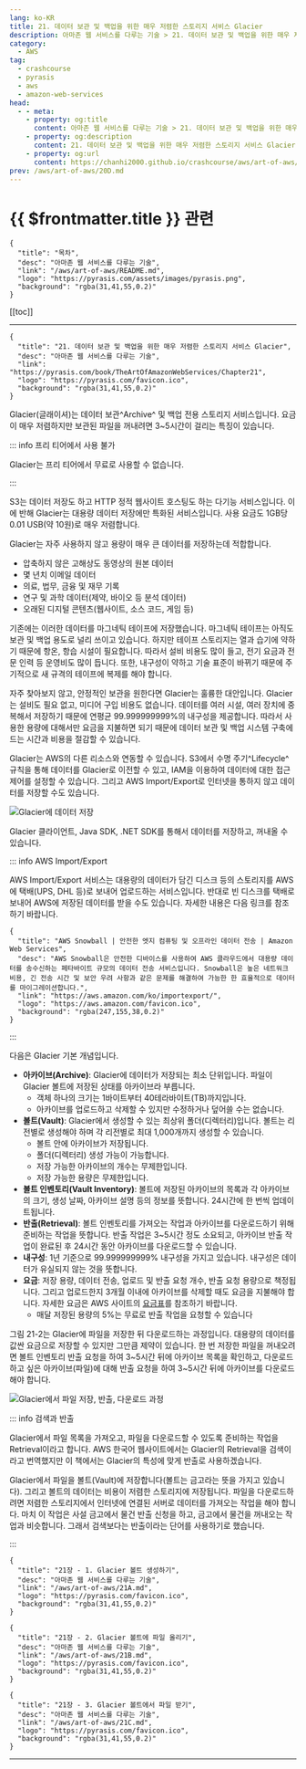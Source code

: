 ```yaml
---
lang: ko-KR
title: 21. 데이터 보관 및 백업을 위한 매우 저렴한 스토리지 서비스 Glacier
description: 아마존 웹 서비스를 다루는 기술 > 21. 데이터 보관 및 백업을 위한 매우 저렴한 스토리지 서비스 Glacier
category:
  - AWS
tag: 
  - crashcourse
  - pyrasis
  - aws 
  - amazon-web-services
head:
  - - meta:
    - property: og:title
      content: 아마존 웹 서비스를 다루는 기술 > 21. 데이터 보관 및 백업을 위한 매우 저렴한 스토리지 서비스 Glacier
    - property: og:description
      content: 21. 데이터 보관 및 백업을 위한 매우 저렴한 스토리지 서비스 Glacier
    - property: og:url
      content: https://chanhi2000.github.io/crashcourse/aws/art-of-aws/21.html
prev: /aws/art-of-aws/20D.md
---
```


# {{ $frontmatter.title }} 관련

```component VPCard
{
  "title": "목차",
  "desc": "아마존 웹 서비스를 다루는 기술",
  "link": "/aws/art-of-aws/README.md",
  "logo": "https://pyrasis.com/assets/images/pyrasis.png",
  "background": "rgba(31,41,55,0.2)"
}
```

[[toc]]

---

```component VPCard
{
  "title": "21. 데이터 보관 및 백업을 위한 매우 저렴한 스토리지 서비스 Glacier",
  "desc": "아마존 웹 서비스를 다루는 기술",
  "link": "https://pyrasis.com/book/TheArtOfAmazonWebServices/Chapter21",
  "logo": "https://pyrasis.com/favicon.ico",
  "background": "rgba(31,41,55,0.2)"
}
```

Glacier(글래이셔)는 데이터 보관^Archive^ 및 백업 전용 스토리지 서비스입니다. 요금이 매우 저렴하지만 보관된 파일을 꺼내려면 3~5시간이 걸리는 특징이 있습니다.

::: info 프리 티어에서 사용 불가

Glacier는 프리 티어에서 무료로 사용할 수 없습니다.

:::

S3는 데이터 저장도 하고 HTTP 정적 웹사이트 호스팅도 하는 다기능 서비스입니다. 이에 반해 Glacier는 대용량 데이터 저장에만 특화된 서비스입니다. 사용 요금도 1GB당 0.01 USB(약 10원)로 매우 저렴합니다.

Glacier는 자주 사용하지 않고 용량이 매우 큰 데이터를 저장하는데 적합합니다.

- 압축하지 않은 고해상도 동영상의 원본 데이터
- 몇 년치 이메일 데이터
- 의료, 법무, 금융 및 재무 기록
- 연구 및 과학 데이터(제약, 바이오 등 분석 데이터)
- 오래된 디지털 콘텐츠(웹사이트, 소스 코드, 게임 등)

기존에는 이러한 데이터를 마그네틱 테이프에 저장했습니다. 마그네틱 테이프는 아직도 보관 및 백업 용도로 널리 쓰이고 있습니다. 하지만 테이프 스토리지는 열과 습기에 약하기 때문에 항온, 항습 시설이 필요합니다. 따라서 설비 비용도 많이 들고, 전기 요금과 전문 인력 등 운영비도 많이 듭니다. 또한, 내구성이 약하고 기술 표준이 바뀌기 때문에 주기적으로 새 규격의 테이프에 복제를 해야 합니다.

자주 찾아보지 않고, 안정적인 보관을 원한다면 Glacier는 훌륭한 대안입니다. Glacier는 설비도 필요 없고, 미디어 구입 비용도 없습니다. 데이터를 여러 시설, 여러 장치에 중복해서 저장하기 때문에 연평균 99.999999999%의 내구성을 제공합니다. 따라서 사용한 용량에 대해서만 요금을 지불하면 되기 때문에 데이터 보관 및 백업 시스템 구축에 드는 시간과 비용을 절감할 수 있습니다.

Glacier는 AWS의 다른 리소스와 연동할 수 있습니다. S3에서 수명 주기^Lifecycle^ 규칙을 통해 데이터를 Glacier로 이전할 수 있고, IAM을 이용하여 데이터에 대한 접근제어를 설정할 수 있습니다. 그리고 AWS Import/Export로 인터넷을 통하지 않고 데이터를 저장할 수도 있습니다.

![Glacier에 데이터 저장](https://pyrasis.com/assets/images/TheArtOfAmazonWebServicesChapter21/1.png)

Glacier 클라이언트, Java SDK, .NET SDK를 통해서 데이터를 저장하고, 꺼내올 수 있습니다.

::: info AWS Import/Export

AWS Import/Export 서비스는 대용량의 데이터가 담긴 디스크 등의 스토리지를 AWS에 택배(UPS, DHL 등)로 보내어 업로드하는 서비스입니다. 반대로 빈 디스크를 택배로 보내어 AWS에 저장된 데이터를 받을 수도 있습니다.
자세한 내용은 다음 링크를 참조하기 바랍니다.

```component VPCard
{
  "title": "AWS Snowball | 안전한 엣지 컴퓨팅 및 오프라인 데이터 전송 | Amazon Web Services",
  "desc": "AWS Snowball은 안전한 디바이스를 사용하여 AWS 클라우드에서 대용량 데이터를 송수신하는 페타바이트 규모의 데이터 전송 서비스입니다. Snowball은 높은 네트워크 비용, 긴 전송 시간 및 보안 우려 사항과 같은 문제를 해결하여 가능한 한 효율적으로 데이터를 마이그레이션합니다.",
  "link": "https://aws.amazon.com/ko/importexport/",
  "logo": "https://aws.amazon.com/favicon.ico",
  "background": "rgba(247,155,38,0.2)"
}
```

:::

다음은 Glacier 기본 개념입니다.

- **아카이브(Archive)**: Glacier에 데이터가 저장되는 최소 단위입니다. 파일이 Glacier 볼트에 저장된 상태를 아카이브라 부릅니다.
  - 객체 하나의 크기는 1바이트부터 40테라바이트(TB)까지입니다.
  - 아카이브를 업로드하고 삭제할 수 있지만 수정하거나 덮어쓸 수는 없습니다.
- **볼트(Vault)**: Glacier에서 생성할 수 있는 최상위 폴더(디렉터리)입니다. 볼트는 리전별로 생성해야 하며 각 리전별로 최대 1,000개까지 생성할 수 있습니다.
  - 볼트 안에 아카이브가 저장됩니다.
  - 폴더(디렉터리) 생성 가능이 가능합니다.
  - 저장 가능한 아카이브의 개수는 무제한입니다.
  - 저장 가능한 용량은 무제한입니다.
- **볼트 인벤토리(Vault Inventory)**: 볼트에 저장된 아카이브의 목록과 각 아카이브의 크기, 생성 날짜, 아카이브 설명 등의 정보를 뜻합니다. 24시간에 한 번씩 업데이트됩니다.
- **반출(Retrieval)**: 볼트 인벤토리를 가져오는 작업과 아카이브를 다운로드하기 위해 준비하는 작업을 뜻합니다. 반출 작업은 3~5시간 정도 소요되고, 아카이브 반출 작업이 완료된 후 24시간 동안 아카이브를 다운로드할 수 있습니다.
- **내구성**: 1년 기준으로 99.999999999% 내구성을 가지고 있습니다. 내구성은 데이터가 유실되지 않는 것을 뜻합니다.
- **요금**: 저장 용량, 데이터 전송, 업로드 및 반출 요청 개수, 반출 요청 용량으로 책정됩니다. 그리고 업로드한지 3개월 이내에 아카이브를 삭제할 때도 요금을 지불해야 합니다. 자세한 요금은 AWS 사이트의 [<FontIcon icon="fa-brands fa-aws"/>요금표](http://aws.amazon.com/ko/glacier/pricing/)를 참조하기 바랍니다.
  - 매달 저장된 용량의 5%는 무료로 반출 작업을 요청할 수 있습니다

그림 21-2는 Glacier에 파일을 저장한 뒤 다운로드하는 과정입니다. 대용량의 데이터를 값싼 요금으로 저장할 수 있지만 그만큼 제약이 있습니다. 한 번 저장한 파일을 꺼내오려면 볼트 인벤토리 반출 요청을 하여 3\~5시간 뒤에 아카이브 목록을 확인하고, 다운로드하고 싶은 아카이브(파일)에 대해 반출 요청을 하여 3\~5시간 뒤에 아카이브를 다운로드해야 합니다.

![Glacier에서 파일 저장, 반출, 다운로드 과정](https://pyrasis.com/assets/images/TheArtOfAmazonWebServicesChapter21/2.png)

::: info 검색과 반출

Glacier에서 파일 목록을 가져오고, 파일을 다운로드할 수 있도록 준비하는 작업을 Retrieval이라고 합니다. AWS 한국어 웹사이트에서는 Glacier의 Retrieval을 검색이라고 번역했지만 이 책에서는 Glacier의 특성에 맞게 반출로 사용하겠습니다.

Glacier에서 파일을 볼트(Vault)에 저장합니다(볼트는 금고라는 뜻을 가지고 있습니다). 그리고 볼트의 데이터는 비용이 저렴한 스토리지에 저장됩니다. 파일을 다운로드하려면 저렴한 스토리지에서 인터넷에 연결된 서버로 데이터를 가져오는 작업을 해야 합니다. 마치 이 작업은 사설 금고에서 물건 반출 신청을 하고, 금고에서 물건을 꺼내오는 작업과 비슷합니다. 그래서 검색보다는 반출이라는 단어를 사용하기로 했습니다.

:::

```component VPCard
{
  "title": "21장 - 1. Glacier 볼트 생성하기",
  "desc": "아마존 웹 서비스를 다루는 기술",
  "link": "/aws/art-of-aws/21A.md",
  "logo": "https://pyrasis.com/favicon.ico",
  "background": "rgba(31,41,55,0.2)"
}
```

```component VPCard
{
  "title": "21장 - 2. Glacier 볼트에 파일 올리기",
  "desc": "아마존 웹 서비스를 다루는 기술",
  "link": "/aws/art-of-aws/21B.md",
  "logo": "https://pyrasis.com/favicon.ico",
  "background": "rgba(31,41,55,0.2)"
}
```

```component VPCard
{
  "title": "21장 - 3. Glacier 볼트에서 파일 받기",
  "desc": "아마존 웹 서비스를 다루는 기술",
  "link": "/aws/art-of-aws/21C.md",
  "logo": "https://pyrasis.com/favicon.ico",
  "background": "rgba(31,41,55,0.2)"
}
```

---

<TagLinks />